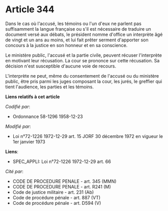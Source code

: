 # Article 344

Dans le cas où l'accusé, les témoins ou l'un d'eux ne parlent pas suffisamment la langue française ou s'il est nécessaire de
traduire un document versé aux débats, le président nomme d'office un interprète âgé de vingt et un ans au moins, et lui fait
prêter serment d'apporter son concours à la justice en son honneur et en sa conscience.

Le ministère public, l'accusé et la partie civile, peuvent récuser l'interprète en motivant leur récusation. La cour se
prononce sur cette récusation. Sa décision n'est susceptible d'aucune voie de recours.

L'interprète ne peut, même du consentement de l'accusé ou du ministère public, être pris parmi les juges composant la cour,
les jurés, le greffier qui tient l'audience, les parties et les témoins.

**Liens relatifs à cet article**

_Codifié par_:

  - Ordonnance 58-1296 1958-12-23

_Modifié par_:

  - Loi n°72-1226 1972-12-29 art. 15 JORF 30 décembre 1972 en vigueur le 1er janvier 1973

**Liens**:

  - SPEC_APPLI: Loi n°72-1226 1972-12-29 art. 66

_Cité par_:

  - CODE DE PROCEDURE PENALE - art. 345 (MMN)
  - CODE DE PROCEDURE PENALE - art. R241 (M)
  - Code de justice militaire - art. 231 (Ab)
  - Code de procédure pénale - art. 887 (VT)
  - Code de procédure pénale - art. D594 (V)
